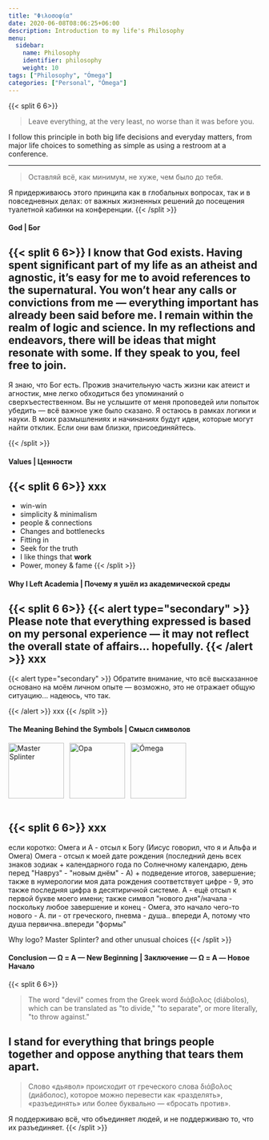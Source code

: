 ```yaml
---
title: "Φιλοσοφία"
date: 2020-06-08T08:06:25+06:00
description: Introduction to my life's Philosophy
menu:
  sidebar:
    name: Philosophy
    identifier: philosophy
    weight: 10
tags: ["Philosophy", "Ómega"]
categories: ["Personal", "Ómega"]
---
```


<!-- {{< alert type="secondary" >}}
Philosophy `type="info"`.
{{< /alert >}} -->

{{< split 6 6>}}

<!-- ##### English -->

<blockquote>Leave everything, at the very least, no worse than it was before you.</blockquote>

I follow this principle in both big life decisions and everyday matters, from major life choices to something as simple as using a restroom at a conference.

---

<!-- ##### Русский -->

<!-- # Главное -->
<!-- 
Если одним предложением, то моя жизненная философия:  -->

<blockquote>Оставляй всё, как минимум, не хуже, чем было до тебя.</blockquote>

Я придерживаюсь этого принципа как в глобальных вопросах, так и в повседневных делах: от важных жизненных решений до посещения туалетной кабинки на конференции. 
{{< /split >}}

#### God | Бог

{{< split 6 6>}}
I know that God exists. Having spent significant part of my life as an atheist and agnostic, it’s easy for me to avoid references to the supernatural. You won’t hear any calls or convictions from me — everything important has already been said before me. I remain within the realm of logic and science. In my reflections and endeavors, there will be ideas that might resonate with some. If they speak to you, feel free to join.
---
Я знаю, что Бог есть. Прожив значительную часть жизни как атеист и агностик, мне легко обходиться без упоминаний о сверхъестественном. Вы не услышите от меня проповедей или попыток убедить — всё важное уже было сказано. Я остаюсь в рамках логики и науки. В моих размышлениях и начинаниях будут идеи, которые могут найти отклик. Если они вам близки, присоединяйтесь.


{{< /split >}}

#### Values | Ценности
{{< split 6 6>}}
xxx
---
- win-win
- simplicity & minimalism
- people & connections
- Changes and bottlenecks
- Fitting in
- Seek for the truth
- I like things that <b>work</b>
- Power, money & fame
{{< /split >}}


#### Why I Left Academia | Почему я ушёл из академической среды
{{< split 6 6>}}
{{< alert type="secondary" >}}
Please note that everything expressed is based on my personal experience — it may not reflect the overall state of affairs... hopefully. 
{{< /alert >}}
xxx
---
{{< alert type="secondary" >}}
Обратите внимание, что всё высказанное основано на моём личном опыте — возможно, это не отражает общую ситуацию... надеюсь, что так. 
 <!-- `type="info"`. -->
{{< /alert >}}
xxx
{{< /split >}}

#### The Meaning Behind the Symbols | Смысл символов
<img src="/posts/philosophy/fig/master_splinter_icon.png" style="float: left; height: 111px; margin-right: 11px;" alt="Master Splinter">
<img src="/posts/philosophy/fig/logo_opa.png" style="float: left; height: 111px; margin-right: 11px;" alt="Opa">
<img src="/posts/philosophy/fig/logo_Omega.png" style="float: left; height: 111px; margin-right: 11px;" alt="Ómega">
<div style="clear: both;"></div>
<br>

{{< split 6 6>}}
xxx
---
если коротко:
Омега и А - отсыл к Богу (Иисус говорил, что я и Альфа и Омега)
Омега - отсыл к моей дате рождения (последний день всех знаков зодиак + календарного года по Солнечному календарю, день перед "Навруз" - "новым днём" - А) + подведение итогов, завершение; также в нумерологии моя дата рождения соответствует цифре - 9, это также последняя цифра в десятиричной системе. 
А - ещё отсыл к первой букве моего имени; также символ "нового дня"/начала - поскольку любое завершение и конец - Омега, это начало чего-то нового - А. 
пи - от греческого, пневма - душа.. впереди А, потому что душа первична..впереди "формы"

Why logo? Master Splinter? and other unusual choices
{{< /split >}}

#### Conclusion — Ω = A — New Beginning | Заключение — Ω = A — Новое Начало
{{< split 6 6>}}
<blockquote>
The word "devil" comes from the Greek word διάβολος (diábolos), which can be translated as "to divide," "to separate", or more literally, "to throw against."
</blockquote>

I stand for everything that brings people together and oppose anything that tears them apart. 
---
<blockquote>
Слово «дьявол» происходит от греческого слова διάβολος (диáболос), которое можно перевести как «разделять», «разъединять» или более буквально — «бросать против».
</blockquote>

Я поддерживаю всё, что объединяет людей, и не поддерживаю то, что их разъединяет.
{{< /split >}}


<!-- Greeting! This is an introduction post. This post tests the followings: -->

<!-- - Hero image is in the same directory as the post.
- This post should be at top of the sidebar.
- Post author should be the same as specified in `author.yaml` file. -->
